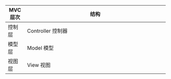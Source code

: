 <table>
	<thead>
		<tr>
			<th width="12%">MVC层次</th>
			<th width="88%">结构</th>
		</tr>
	</thead>
	<tbody>
		<tr>
			<td>控制层</td>
			<td>Controller 控制器</td>
		</tr>
		<tr>
			<td>模型层</td>
			<td>Model 模型</td>
		</tr>
		<tr>
			<td>视图层</td>
			<td>View 视图</td>
		</tr>
	</tbody>
</table>